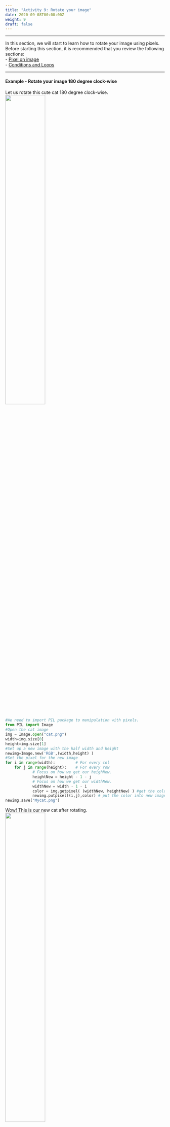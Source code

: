 ```yaml
---
title: "Activity 9: Rotate your image"
date: 2020-09-08T00:00:00Z
weight: 9
draft: false
---
```


<hr/>
In this section, we will start to learn how to rotate your image using pixels.
Before starting this section, it is recommended that you review the following sections:
<br/>
- <a href="../../colors_and_pixels/pixel-on-image" target="blank">Pixel on image</a>
<br/>
- <a href="../../../python-basics/conditional-statements-loops" target="blank">Conditions and Loops</a>
<br/>
<hr/>

#### Example - Rotate your image 180 degree clock-wise
Let us rotate this cute cat 180 degree clock-wise.
<img src="../../media/cat.png" width=50%>

```python
#We need to import PIL package to manipulation with pixels.
from PIL import Image
#Open the cat image
img = Image.open("cat.png")
width=img.size[0]
height=img.size[1]
#Set up a new image with the half width and height
newimg=Image.new('RGB',(width,height) )
#Set the pixel for the new image
for i in range(width):         # For every col
    for j in range(height):    # For every row
            # Focus on how we get our heighNew.
            heightNew = height - 1 - j
            # Focus on how we get our widthNew.
            widthNew = width - 1 - i
            color = img.getpixel( (widthNew, heightNew) ) #get the color from original image
            newimg.putpixel((i,j),color) # put the color into new image
newimg.save("Mycat.png")
```
Wow! This is our new cat after rotating.
<img src="../../media/catrot.png" width=50%>
<hr/>

{{% notice note %}}

Pay attention to how we get our heightNew and widthNew. Think about them carefully and try to visualize them.
<br/>
For example, try to apply them on the following 4x4 letter group:

<img src="../../media/table.png" width=15%>

Then rotate it 180 degree clock-wise and compare it with the previous output. Are they the same?
{{% /notice %}}

#### Challenge - Rotate your cat 90 degree counter-clock-wise
It's now your turn to rotate your cat 90 degree counter-clock-wise! Exciting！
{{% notice warning %}}
**Be careful:** In order to see your image, please click on top left corner (which says 'Files'), and then click on the image file to see the result.
{{% /notice %}}
<iframe height="600px" width="100%" src="https://repl.it/@nuevofoundation/Python-Pixel-Activity9?lite=true" scrolling="no" frameborder="no" allowtransparency="true" allowfullscreen="true" sandbox="allow-forms allow-pointer-lock allow-popups allow-same-origin allow-scripts allow-modals"></iframe>
<br/><br/>
